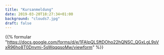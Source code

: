 ```yaml
---
title: "Kursanmeldung"
date: 2019-03-20T18:27:34+01:00
background: "clouds7.jpg"
draft: false
---
```

{{% formular "https://docs.google.com/forms/d/e/1FAIpQLSftDOho22hQNSC_QGxLgL9sVxR96ho8T0Dnvmi-5sWqqqsoMw/viewform" %}}
